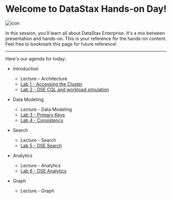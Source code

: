Welcome to DataStax Hands-on Day!
===================
![icon](http://i.imgur.com/FoIOBlt.png)

In this session, you'll learn all about DataStax Enterprise. It's a mix between presentation and hands-on. This is your reference for the hands-on content. Feel free to bookmark this page for future reference!

----------


Here's our agenda for today:

* Introduction
  * Lecture - Architecture
  * [Lab 1 - Accessing the Cluster](./labs/Lab%201%20-%20Accessing%20the%20Cluster.md)
  * [Lab 2 - DSE CQL and workload simulation](./labs/Lab%202%20-%20DSE%20CQL.md)


* Data Modeling
  * Lecture - Data Modeling
  * [Lab 3 - Primary Keys](./labs/Lab%203%20-%20Primary%20Keys.md)
  * [Lab 4 - Consistency](./labs/Lab%204%20-%20Consistency.md)  


* Search
    * Lecture - Search
    * [Lab 5 - DSE Search](./labs/Lab%205%20-%20Search.md)  


* Analytics
    * Lecture - Analytics
    * [Lab 6 - DSE Analytics](./labs/Lab%206%20-%20Analytics.md)  

* Graph
    * Lecture - Graph
